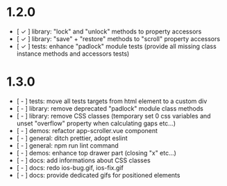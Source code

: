 # 1.2.0

* [ ✓ ] library: "lock" and "unlock" methods to property accessors
* [ ✓ ] library: "save" + "restore" methods to "scroll" property accessors
* [ ✓ ] tests: enhance "padlock" module tests (provide all missing class instance methods and accessors tests)

# 1.3.0

* [ - ] tests: move all tests targets from html element to a custom div
* [ - ] library: remove deprecated "padlock" module class methods
* [ - ] library: remove CSS classes (temporary set 0 css variables and unset "overflow" property when calculating gaps etc...)
* [ - ] demos: refactor app-scroller.vue component
* [ - ] general: ditch prettier, adopt eslint
* [ - ] general: npm run lint command
* [ - ] demos: enhance top drawer part (closing "x" etc...)
* [ - ] docs: add informations about CSS classes
* [ - ] docs: redo ios-bug.gif, ios-fix.gif
* [ - ] docs: provide dedicated gifs for positioned elements
